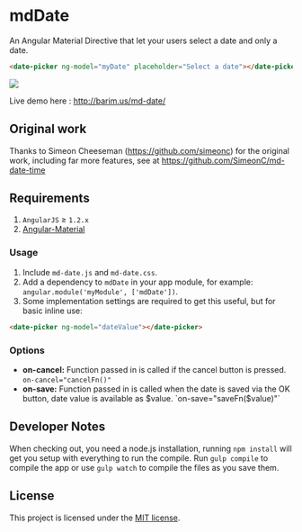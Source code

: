 mdDate
===========

An Angular Material Directive that let your users select a date and only a date.


```html
<date-picker ng-model="myDate" placeholder="Select a date"></date-picker>
```

<img style="margin:0 auto;" src="http://barim.us/md-date.png">

Live demo here : http://barim.us/md-date/

## Original work

Thanks to Simeon Cheeseman (https://github.com/simeonc) for the original work, including far more features, see at https://github.com/SimeonC/md-date-time

## Requirements

1. `AngularJS` ≥ `1.2.x`
1. [Angular-Material](https://github.com/angular/material)

### Usage

1. Include `md-date.js` and `md-date.css`.
2. Add a dependency to `mdDate` in your app module, for example: ```angular.module('myModule', ['mdDate'])```.
3. Some implementation settings are required to get this useful, but for basic inline use:
```html
<date-picker ng-model="dateValue"></date-picker>
```

### Options

* **on-cancel:** Function passed in is called if the cancel button is pressed. `on-cancel="cancelFn()"`
* **on-save:** Function passed in is called when the date is saved via the OK button, date value is available as $value. `on-save="saveFn($value)"`

## Developer Notes

When checking out, you need a node.js installation, running `npm install` will get you setup with everything to run the compile.
Run `gulp compile` to compile the app or use `gulp watch` to compile the files as you save them.

## License

This project is licensed under the [MIT license](http://opensource.org/licenses/MIT).
